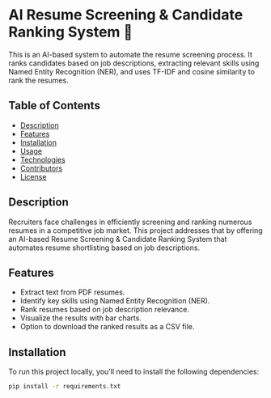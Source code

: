 # AI Resume Screening & Candidate Ranking System 🚀

This is an AI-based system to automate the resume screening process. It ranks candidates based on job descriptions, extracting relevant skills using Named Entity Recognition (NER), and uses TF-IDF and cosine similarity to rank the resumes.

## Table of Contents
- [Description](#description)
- [Features](#features)
- [Installation](#installation)
- [Usage](#usage)
- [Technologies](#technologies)
- [Contributors](#contributors)
- [License](#license)

## Description
Recruiters face challenges in efficiently screening and ranking numerous resumes in a competitive job market. This project addresses that by offering an AI-based Resume Screening & Candidate Ranking System that automates resume shortlisting based on job descriptions.

## Features
- Extract text from PDF resumes.
- Identify key skills using Named Entity Recognition (NER).
- Rank resumes based on job description relevance.
- Visualize the results with bar charts.
- Option to download the ranked results as a CSV file.

## Installation
To run this project locally, you'll need to install the following dependencies:

```bash
pip install -r requirements.txt
